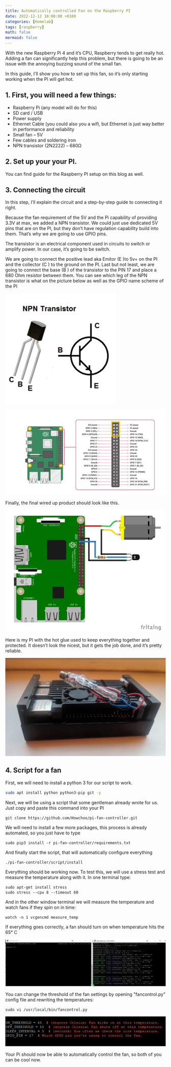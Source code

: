 ```yaml
---
title: Automatically controlled Fan on the Raspberry PI
date: 2022-12-12 10:00:00 +0100
categories: [Homelab]
tags: [raspberry]
math: false
mermaid: false
---
```


With the new Raspberry Pi 4 and it’s CPU, Raspberry tends to get really hot. Adding a fan can significantly help this problem, but there is going to be an issue with the annoying buzzing sound of the small fan.

In this guide, I’ll show you how to set up this fan, so it’s only starting working when the PI will get hot.


## 1. First, you will need a few things:

* Raspberry Pi (any model will do for this)
* SD card / USB
* Power supply
* Ethernet Cable (you could also you a wifi, but Ethernet is just way better in performance and reliability
* Small fan – 5V
* Few cables and soldering iron
* NPN transistor (2N2222) – 680Ω

## 2. Set up your your PI.

You can find guide for the Raspberry PI setup on this blog as well.


## 3. Connecting the circuit

In this step, I’ll explain the circuit and a step-by-step guide to connecting it right.

Because the fan requirement of the 5V and the Pi capability of providing 3.3V at max, we added a NPN transistor. We could just use dedicated 5V pins that are on the PI, but they don’t have regulation capability build into them. That’s why we are going to use GPIO pins.

The transistor is an electrical component used in circuits to switch or amplify power. In our case, it’s going to be switch.

We are going to connect the positive lead aka Emitor (E )to 5v+ on the PI and the collector (C ) to the ground on the PI. Last but not least, we are going to connect the base (B ) of the transistor to the PIN 17 and place a 680 Ohm resistor between them. You can see which leg of the NPN transistor is what on the picture below as well as the GPIO name scheme of the PI


![21](/assets/img/posts/2022-12-17-Automatically-controlled-Fan-on-the-Raspberry-PI.md/image-21.png)

![17](/assets/img/posts/2022-12-17-Automatically-controlled-Fan-on-the-Raspberry-PI.md/image-17.png)

Finally, the final wired up product should look like this.

![18](/assets/img/posts/2022-12-17-Automatically-controlled-Fan-on-the-Raspberry-PI.md/image-18.png)

Here is my PI with the hot glue used to keep everything together and protected. It doesn’t look the nicest, but it gets the job done, and it’s pretty reliable.

![16](/assets/img/posts/2022-12-17-Automatically-controlled-Fan-on-the-Raspberry-PI.md/image-16-1024x623.png)

## 4. Script for a fan
First, we will need to install a python 3 for our script to work.
```bash
sudo apt install python python3-pip git -y
```

Next, we will be using a script that some gentleman already wrote for us. Just copy and paste this command into your PI
```
git clone https://github.com/Howchoo/pi-fan-controller.git
```
We will need to install a few more packages, this process is already automated, so you just have to type
```
sudo pip3 install -r pi-fan-controller/requirements.txt
```
And finally start the script, that will automatically configure everything
```
./pi-fan-controller/script/install
```
Everything should be working now. To test this, we will use a stress test and measure the temperature along with it. In one terminal type:
```
sudo apt-get install stress
sudo stress --cpu 8 --timeout 60
```

And in the other window terminal we will measure the temperature and watch fans if they spin on in time:
```
watch -n 1 vcgencmd measure_temp
```

If everything goes correctly, a fan should turn on when temperature hits the 65° C


![13](/assets/img/posts/2022-12-17-Automatically-controlled-Fan-on-the-Raspberry-PI.md/image-13-1024x298.png)

You can change the threshold of the fan settings by opening "fancontrol.py" config file and rewriting the temperatures:
```
sudo vi /usr/local/bin/fancontrol.py
```
![14](/assets/img/posts/2022-12-17-Automatically-controlled-Fan-on-the-Raspberry-PI.md/image-14.png)

Your Pi should now be able to automatically control the fan, so both of you can be cool now.